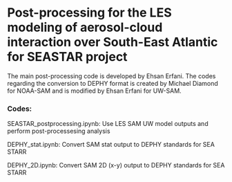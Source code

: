 # Post-processing for the LES modeling of aerosol-cloud interaction over South-East Atlantic for SEASTAR project
The main post-processing code is developed by Ehsan Erfani.
The codes regarding the conversion to DEPHY format is created by Michael Diamond for NOAA-SAM and is modified by Ehsan Erfani for UW-SAM.

### Codes:
SEASTAR_postprocessing.ipynb: Use LES SAM UW model outputs and perform post-processesing analysis

DEPHY_stat.ipynb: Convert SAM stat output to DEPHY standards for SEA STARR

DEPHY_2D.ipynb:   Convert SAM 2D (x-y) output to DEPHY standards for SEA STARR
